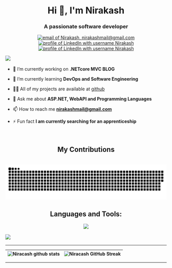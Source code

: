 <h1 align="center">Hi 👋, 
  I'm Nirakash</h1>
<h3 align="center">A passionate software developer</h3>

<div align="center">

  <a href="mailto:nirakashmail@gmail.com"><img src="https://img.shields.io/badge/Gmail-d5d5d5?style=for-the-badge&logo=gmail&logoColor=0A0209" alt="email of Nirakash, nirakashmail@gmail.com" /></a>
  <a href="https://www.linkedin.com/in/nirakash/"><img src="https://img.shields.io/badge/LinkedIn-d5d5d5?style=for-the-badge&logo=linkedin&logoColor=0A0209" alt="profile of LinkedIn with username Nirakash" /></a>
  <a href="https://nirakash.com/"><img src="https://img.shields.io/badge/Portfolio-d5d5d5?style=for-the-badge&logo=todoist&logoColor=0A0209" alt="profile of LinkedIn with username Nirakash" /></a>

</div>


<p align="left"><img src="https://api.visitorbadge.io/api/visitors?path=https%3A%2F%2Fgithub.com%2Fniracash%2Fniracash&label=VIEWS&labelColor=%23000&countColor=%230A0209"/></p>

- 🔭 I’m currently working on **.NETcore MVC BLOG**

- 🌱 I’m currently learning **DevOps and Software Engineering**

- 👨‍💻 All of my projects are available at [github](https://github.com/Niracash?tab=repositories)

- 💬 Ask me about **ASP.NET, WebAPI and Programming Languages**

- 📫 How to reach me **nirakashmail@gmail.com**

- ⚡ Fun fact **I am currently searching for an apprenticeship**

<br>

<div align="center">
  <h2>My Contributions</h2>
  <br>
<picture>
  <source media="(prefers-color-scheme: dark)" srcset="https://raw.githubusercontent.com/niracash/niracash/output/github-contribution-grid-snake-dark.svg">
  <source media="(prefers-color-scheme: light)" srcset="https://raw.githubusercontent.com/niracash/niracash/output/github-contribution-grid-snake.svg">
  <img alt="github contribution grid snake animation" src="https://raw.githubusercontent.com/niracash/niracash/output/github-contribution-grid-snake.svg">
</picture>
</div>

<div align="center">
<h2>Languages and Tools:</h3>
  <p>
  <a href="#">
    <img src="https://skillicons.dev/icons?i=cs,dotnet,angular,github,azure,py,html,css,ts,bootstrap,unity,visualstudio,vscode,stackoverflow" />
  </a>
</p>
</div>
<img src="https://github-readme-activity-graph.vercel.app/graph?username=niracash&bg_color=161b22&color=ffffff&line=d5d5d5&point=a76c6c&area=true&hide_border=true&hide_title=true" />

<hr>

| ![Niracash github stats](https://github-readme-stats.vercel.app/api?username=niracash\&rank_icon=percentile&show_icons=true&theme=tokyonight&show=reviews&bg_color=fff&title_color=0a1931&icon_color=0a1931&text_color=0A0209&border_color=0A0209&border_radius=8) | ![Niracash GitHub Streak](https://github-readme-streak-stats.herokuapp.com/?user=niracash&theme=tokyonight&theme=icegray&border_radius=8) |
| -- | -- |

<hr>

